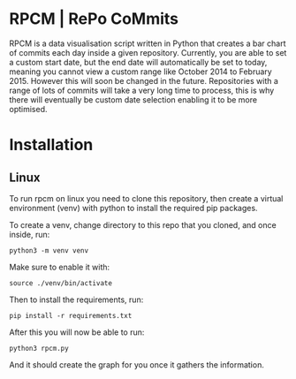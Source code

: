 # RPCM | RePo CoMmits

RPCM is a data visualisation script written in Python that creates a bar chart of commits each day inside a given repository.
Currently, you are able to set a custom start date, but the end date will automatically be set to today, meaning you cannot view a custom range like October 2014 to February 2015. However this will soon be changed in the future.
Repositories with a range of lots of commits will take a very long time to process, this is why there will eventually be custom date selection enabling it to be more optimised.

# Installation
## Linux
To run rpcm on linux you need to clone this repository, then create a virtual environment (venv) with python to install the required pip packages.

To create a venv, change directory to this repo that you cloned, and once inside, run:

` python3 -m venv venv `

Make sure to enable it with:

` source ./venv/bin/activate `

Then to install the requirements, run:

` pip install -r requirements.txt `

After this you will now be able to run:

` python3 rpcm.py `

And it should create the graph for you once it gathers the information.
